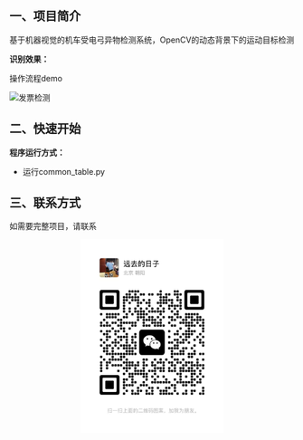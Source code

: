 ## **一、项目简介**
基于机器视觉的机车受电弓异物检测系统，OpenCV的动态背景下的运动目标检测

**识别效果：**

操作流程demo

![发票检测](data/动画.gif)

## **二、快速开始**
**程序运行方式：**

 - 运行common_table.py

## **三、联系方式**
如需要完整项目，请联系

<div align=center>
<img src="data/wechat.jpg" width="50%">
</div>
